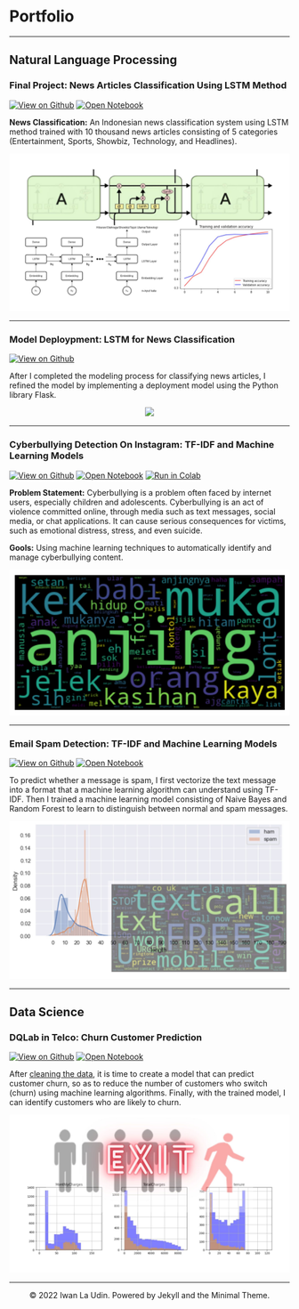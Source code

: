 # Portfolio
---
## Natural Language Processing

### Final Project: News Articles Classification Using LSTM Method

[![View on Github](https://img.shields.io/badge/GitHub-View_on_GitHub-blue?logo=GitHub)](https://github.com/iwanlaudin0101/Teks-Klasifikasi-Menggunakan-Model-LSTM)
[![Open Notebook](https://img.shields.io/badge/Jupyter-Open_Notebook-blue?logo=Jupyter)](posts/classification-articles-using-lstm-method.html)

**News Classification:** An Indonesian news classification system using LSTM method trained with 10 thousand news articles consisting of 5 categories (Entertainment, Sports, Showbiz, Technology, and Headlines).

<center><img src="images/project01.jpg?raw=true"/></center>

---
### Model Deploypment: LSTM for News Classification

[![View on Github](https://img.shields.io/badge/GitHub-View_on_GitHub-blue?logo=GitHub)](https://github.com/iwanlaudin0101/model-deployment/tree/main/lstm-for-news-classification-app)

After I completed the modeling process for classifying news articles, I refined the model by implementing a deployment model using the Python library Flask.

<center><img src="images/deploy.gif?raw=true"/></center>

---
### Cyberbullying Detection On Instagram: TF-IDF and Machine Learning Models

[![View on Github](https://img.shields.io/badge/GitHub-View_on_GitHub-blue?logo=GitHub)](https://github.com/iwanlaudin0101/text-classification/blob/main/cyberbullying-detection-on-instagram/cyberbullying-detection-using-machine-learning.ipynb)
[![Open Notebook](https://img.shields.io/badge/Jupyter-Open_Notebook-blue?logo=Jupyter)]()
[![Run in Colab](https://img.shields.io/badge/Colab-Run_in_Colab-blue?logo=Google&logoColor=FDBA18)](https://drive.google.com/file/d/1Gjbw_jufT_8wx23wt7zUdnH87dwwiXca/view?usp=sharing)

**Problem Statement:** Cyberbullying is a problem often faced by internet users, especially children and adolescents. Cyberbullying is an act of violence committed online, through media such as text messages, social media, or chat applications. It can cause serious consequences for victims, such as emotional distress, stress, and even suicide.

**Gools:** Using machine learning techniques to automatically identify and manage cyberbullying content.

<center><img src="images/project04.png?raw=true"/></center>

---
### Email Spam Detection: TF-IDF and Machine Learning Models

[![View on Github](https://img.shields.io/badge/GitHub-View_on_GitHub-blue?logo=GitHub)](https://github.com/iwanlaudin0101/text-classification/blob/main/email-spam-detection/email-spam-detection.ipynb)
[![Open Notebook](https://img.shields.io/badge/Jupyter-Open_Notebook-blue?logo=Jupyter)](posts/email-spam-detection.html)

To predict whether a message is spam, I first vectorize the text message into a format that a machine learning algorithm can understand using TF-IDF. Then I trained a machine learning model consisting of Naive Bayes and Random Forest to learn to distinguish between normal and spam messages. 

<center><img src="images/project02.jpg?raw=true"/></center>

---
## Data Science

### DQLab in Telco: Churn Customer Prediction

[![View on Github](https://img.shields.io/badge/GitHub-View_on_GitHub-blue?logo=GitHub)](https://github.com/iwanlaudin0101/customer-churn-prediction/blob/main/dqlab-telco-churn-prediction/customer-churn-prediction-using-machine-learning.ipynb)
[![Open Notebook](https://img.shields.io/badge/Jupyter-Open_Notebook-blue?logo=Jupyter)](posts/dqlab-telco-customer-churn-prediction.html)

After [cleaning the data](https://github.com/iwanlaudin0101/data-cleansing-with-python/blob/main/data-science-in-telco-data-cleansing.ipynb), it is time to create a model that can predict customer churn, so as to reduce the number of customers who switch (churn) using machine learning algorithms. Finally, with the trained model, I can identify customers who are likely to churn.

<center><img src="images/project03.jpg?raw=true"/></center>

---
<center>© 2022 Iwan La Udin. Powered by Jekyll and the Minimal Theme.</center>